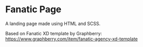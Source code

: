 # Fanatic Page

A landing page made using HTML and SCSS.

Based on Fanatic XD template by Graphberry: https://www.graphberry.com/item/fanatic-agency-xd-template

 
